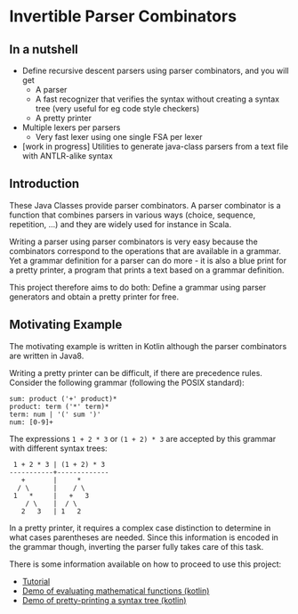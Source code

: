 # Invertible Parser Combinators

## In a nutshell

* Define recursive descent parsers using parser combinators, and you will get
    + A parser
    + A fast recognizer that verifies the syntax without creating a syntax tree (very useful for eg code style checkers)
    + A pretty printer
* Multiple lexers per parsers
    + Very fast lexer using one single FSA per lexer
* [work in progress] Utilities to generate java-class parsers from a text file with ANTLR-alike syntax

## Introduction

These Java Classes provide parser combinators. A parser combinator is a function that combines
parsers in various ways (choice, sequence, repetition, ...) and they are widely used for instance
in Scala.

Writing a parser using parser combinators is very easy because the combinators correspond to
the operations that are available in a grammar. Yet a grammar definition for a parser can do
more - it is also a blue print for a pretty printer, a program that prints a text based on a grammar
definition.

This project therefore aims to do both: Define a grammar using parser generators and obtain a
pretty printer for free.

## Motivating Example

The motivating example is written in Kotlin although the parser combinators are written in Java8.

Writing a pretty printer can be difficult, if there are precedence rules. Consider the following
grammar (following the POSIX standard):

~~~
sum: product ('+' product)*
product: term ('*' term)*
term: num | '(' sum ')'
num: [0-9]+
~~~

The expressions `1 + 2 * 3` or `(1 + 2) * 3` are accepted by this grammar
with different syntax trees: 

~~~
 1 + 2 * 3 | (1 + 2) * 3
-----------+-------------
   +       |     *
  / \      |    / \
 1   *     |   +   3
    / \    |  / \
   2   3   | 1   2
~~~

In a pretty printer, it requires a complex case distinction to determine in what cases parentheses are needed.
Since this information is encoded in the grammar though, inverting the parser
fully takes care of this task.

There is some information available on how to proceed to use this project:

* [Tutorial](tutorial.md)
* [Demo of evaluating mathematical functions (kotlin)](src/main/java/at/searles/demo/DemoEval.kt)
* [Demo of pretty-printing a syntax tree (kotlin)](src/main/java/at/searles/demo/DemoInvert.kt)